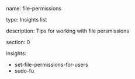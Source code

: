 name: file-permissions

type: Insights list

description: Tips for working with file persmissions

section: 0

insights:
  - set-file-permissions-for-users
  - sudo-fu

